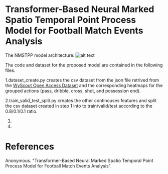 # Transformer-Based Neural Marked Spatio Temporal Point Process Model for Football Match Events Analysis
The NMSTPP model architecture:
![alt text](https://anonymous.4open.science/r/NMSTPP/NMSTPP.png?raw=true)

The code and dataset for the proposed model are contained in the following files.

1.dataset_create.py creates the csv dataset from the json file retrived from the [WyScout Open Access Dataset](https://figshare.com/ndownloader/files/14464685/events.zip) and the corresponding heatmaps for the grouped actions (pass, dribble, cross, shot, and possession end).

2.train_valid_test_split.py creates the other continouses features and split the csv dataset created in step 1 into to train/valid/test according to the 0.8/0.1/0.1 ratio.

3.

4.

# References
Anonymous. "Transformer-Based Neural Marked Spatio Temporal Point Process Model for Football Match Events Analysis". 
